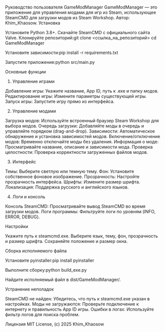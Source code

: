 Руководство пользователя GameModManager
GameModManager — это приложение для управления модами для игр из Steam, использующее SteamCMD для загрузки модов из Steam Workshop. Автор: Khim_Khaosow.
Установка

Установите Python 3.8+.
Скачайте SteamCMD с официального сайта Valve.
Клонируйте репозиторий:git clone <ссылка_на_репозиторий>
cd GameModManager


Установите зависимости:pip install -r requirements.txt


Запустите приложение:python src/main.py



Основные функции
1. Управление играми

Добавление игры: Укажите название, App ID, путь к .exe и папку модов.
Редактирование игры: Измените параметры существующей игры.
Запуск игры: Запустите игру прямо из интерфейса.

2. Управление модами

Загрузка модов: Используйте встроенный браузер Steam Workshop для выбора модов.
Очередь загрузки: Добавляйте моды в очередь и управляйте порядком (drag-and-drop).
Зависимости: Автоматическое обнаружение и установка зависимостей модов.
Включение/отключение модов: Временно отключайте моды без удаления.
Информация о моде: Просматривайте название, описание и зависимости мода.
Проверка целостности: Проверка корректности загруженных файлов модов.

3. Интерфейс

Темы: Выберите светлую или темную тему.
Фон: Установите собственное фоновое изображение.
Прозрачность: Настройте прозрачность интерфейса.
Шрифты: Измените размер шрифта.
Локализация: Поддержка русского и английского языков.

4. Логи и консоль

Консоль SteamCMD: Просматривайте вывод SteamCMD во время загрузки модов.
Логи программы: Фильтруйте логи по уровням (INFO, ERROR, DEBUG).

Настройки

Укажите путь к steamcmd.exe.
Выберите язык, тему, фон, прозрачность и размер шрифта.
Сохраняйте положение и размер окна.

Сборка исполняемого файла

Установите pyinstaller:pip install pyinstaller


Выполните сборку:python build_exe.py


Найдите исполняемый файл в dist/GameModManager/.

Устранение неполадок

SteamCMD не найден: Убедитесь, что путь к steamcmd.exe указан в настройках.
Моды не загружаются: Проверьте подключение к интернету и правильность App ID игры.
Ошибки в логах: Используйте фильтр логов для поиска проблем.

Лицензия
MIT License, (c) 2025 Khim_Khaosow
